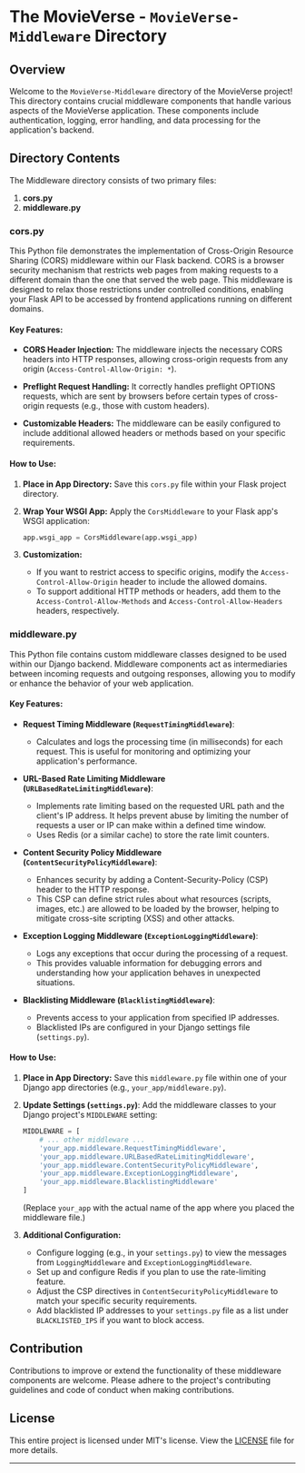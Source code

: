 # The MovieVerse - `MovieVerse-Middleware` Directory

## Overview

Welcome to the `MovieVerse-Middleware` directory of the MovieVerse project! This directory contains crucial middleware components that handle various aspects of the MovieVerse application. These components include authentication, logging, error handling, and data processing for the application's backend.

## Directory Contents

The Middleware directory consists of two primary files:

1. **cors.py**
2. **middleware.py**

### cors.py

This Python file demonstrates the implementation of Cross-Origin Resource Sharing (CORS) middleware within our Flask backend. CORS is a browser security mechanism that restricts web pages from making requests to a different domain than the one that served the web page. This middleware is designed to relax those restrictions under controlled conditions, enabling your Flask API to be accessed by frontend applications running on different domains.

#### Key Features:

*   **CORS Header Injection:** The middleware injects the necessary CORS headers into HTTP responses, allowing cross-origin requests from any origin (`Access-Control-Allow-Origin: *`).

*   **Preflight Request Handling:** It correctly handles preflight OPTIONS requests, which are sent by browsers before certain types of cross-origin requests (e.g., those with custom headers).

*   **Customizable Headers:** The middleware can be easily configured to include additional allowed headers or methods based on your specific requirements.

#### How to Use:

1.  **Place in App Directory:** Save this `cors.py` file within your Flask project directory.

2.  **Wrap Your WSGI App:** Apply the `CorsMiddleware` to your Flask app's WSGI application:

    ```python
    app.wsgi_app = CorsMiddleware(app.wsgi_app)
    ```

3.  **Customization:**
    *   If you want to restrict access to specific origins, modify the `Access-Control-Allow-Origin` header to include the allowed domains.
    *   To support additional HTTP methods or headers, add them to the `Access-Control-Allow-Methods` and `Access-Control-Allow-Headers` headers, respectively.

### middleware.py

This Python file contains custom middleware classes designed to be used within our Django backend. Middleware components act as intermediaries between incoming requests and outgoing responses, allowing you to modify or enhance the behavior of your web application.

#### Key Features:

*   **Request Timing Middleware (`RequestTimingMiddleware`)**: 
    *   Calculates and logs the processing time (in milliseconds) for each request. This is useful for monitoring and optimizing your application's performance.

*   **URL-Based Rate Limiting Middleware (`URLBasedRateLimitingMiddleware`)**:
    *   Implements rate limiting based on the requested URL path and the client's IP address. It helps prevent abuse by limiting the number of requests a user or IP can make within a defined time window.
    *   Uses Redis (or a similar cache) to store the rate limit counters.

*   **Content Security Policy Middleware (`ContentSecurityPolicyMiddleware`)**:
    *   Enhances security by adding a Content-Security-Policy (CSP) header to the HTTP response.
    *   This CSP can define strict rules about what resources (scripts, images, etc.) are allowed to be loaded by the browser, helping to mitigate cross-site scripting (XSS) and other attacks.

*   **Exception Logging Middleware (`ExceptionLoggingMiddleware`)**:
    *   Logs any exceptions that occur during the processing of a request.
    *   This provides valuable information for debugging errors and understanding how your application behaves in unexpected situations.

*   **Blacklisting Middleware (`BlacklistingMiddleware`)**:
    *   Prevents access to your application from specified IP addresses. 
    *   Blacklisted IPs are configured in your Django settings file (`settings.py`).

#### How to Use:

1.  **Place in App Directory:** Save this `middleware.py` file within one of your Django app directories (e.g., `your_app/middleware.py`).

2.  **Update Settings (`settings.py`)**: Add the middleware classes to your Django project's `MIDDLEWARE` setting:

    ```python
    MIDDLEWARE = [
        # ... other middleware ...
        'your_app.middleware.RequestTimingMiddleware',  
        'your_app.middleware.URLBasedRateLimitingMiddleware',
        'your_app.middleware.ContentSecurityPolicyMiddleware',
        'your_app.middleware.ExceptionLoggingMiddleware',
        'your_app.middleware.BlacklistingMiddleware'
    ]
    ```
    (Replace `your_app` with the actual name of the app where you placed the middleware file.)

3.  **Additional Configuration:**
    *   Configure logging (e.g., in your `settings.py`) to view the messages from `LoggingMiddleware` and `ExceptionLoggingMiddleware`.
    *   Set up and configure Redis if you plan to use the rate-limiting feature.
    *   Adjust the CSP directives in `ContentSecurityPolicyMiddleware` to match your specific security requirements.
    *   Add blacklisted IP addresses to your `settings.py` file as a list under `BLACKLISTED_IPS` if you want to block access. 

## Contribution

Contributions to improve or extend the functionality of these middleware components are welcome. Please adhere to the project's contributing guidelines and code of conduct when making contributions.

## License

This entire project is licensed under MIT's license. View the [LICENSE](../LICENSE) file for more details.

---
